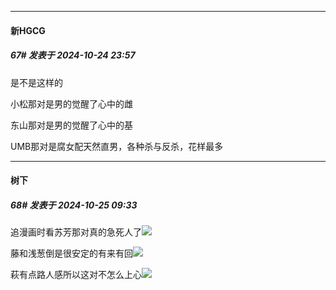 ﻿
*****

####  新HGCG  
##### 67#       发表于 2024-10-24 23:57

是不是这样的

小松那对是男的觉醒了心中的雌

东山那对是男的觉醒了心中的基

UMB那对是腐女配天然直男，各种杀与反杀，花样最多


*****

####  树下  
##### 68#       发表于 2024-10-25 09:33

追漫画时看苏芳那对真的急死人了<img src="https://static.saraba1st.com/image/smiley/face2017/085.png" referrerpolicy="no-referrer">

藤和浅葱倒是很安定的有来有回<img src="https://static.saraba1st.com/image/smiley/face2017/072.png" referrerpolicy="no-referrer">

萩有点路人感所以这对不怎么上心<img src="https://static.saraba1st.com/image/smiley/face2017/068.png" referrerpolicy="no-referrer">

